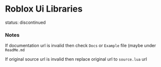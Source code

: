 # Roblox Ui Libraries
status: discontinued
### Notes
If documentation url is invalid then check `Docs` or `Example` file (maybe under `ReadMe.md`

If original source url is invalid then replace original url to `source.lua` url
